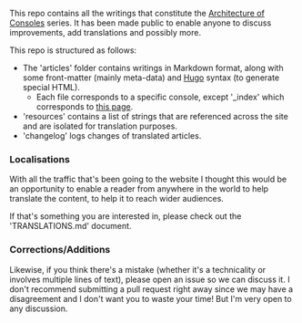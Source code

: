 This repo contains all the writings that constitute the [Architecture of Consoles](https://www.copetti.org/projects/consoles/) series. It has been made public to enable anyone to discuss improvements, add translations and possibly more.

This repo is structured as follows:
- The 'articles' folder contains writings in Markdown format, along with some front-matter (mainly meta-data) and [Hugo](https://gohugo.io/) syntax (to generate special HTML).
    - Each file corresponds to a specific console, except '_index' which corresponds to [this page](https://www.copetti.org/projects/consoles/).
- 'resources' contains a list of strings that are referenced across the site and are isolated for translation purposes.
- 'changelog' logs changes of translated articles.

### Localisations

With all the traffic that's been going to the website I thought this would be an opportunity to enable a reader from anywhere in the world to help translate the content, to help it to reach wider audiences.

If that's something you are interested in, please check out the 'TRANSLATIONS.md' document.

### Corrections/Additions

Likewise, if you think there's a mistake (whether it's a technicality or involves multiple lines of text), please open an issue so we can discuss it. I don't recommend submitting a pull request right away since we may have a disagreement and I don't want you to waste your time! But I'm very open to any discussion.
